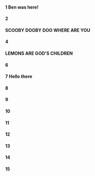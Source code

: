 #### 1 Ben was here!
#### 2
#### SCOOBY DOOBY DOO WHERE ARE YOU
#### 4
#### LEMONS ARE GOD'S CHILDREN
#### 6
#### 7 Hello there
#### 8
#### 9
#### 10
#### 11
#### 12
#### 13
#### 14
#### 15